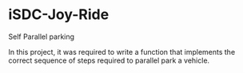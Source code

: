 # iSDC-Joy-Ride
Self Parallel parking 

In this project, it was required to write a function that implements the correct sequence of steps required to parallel park a vehicle.
